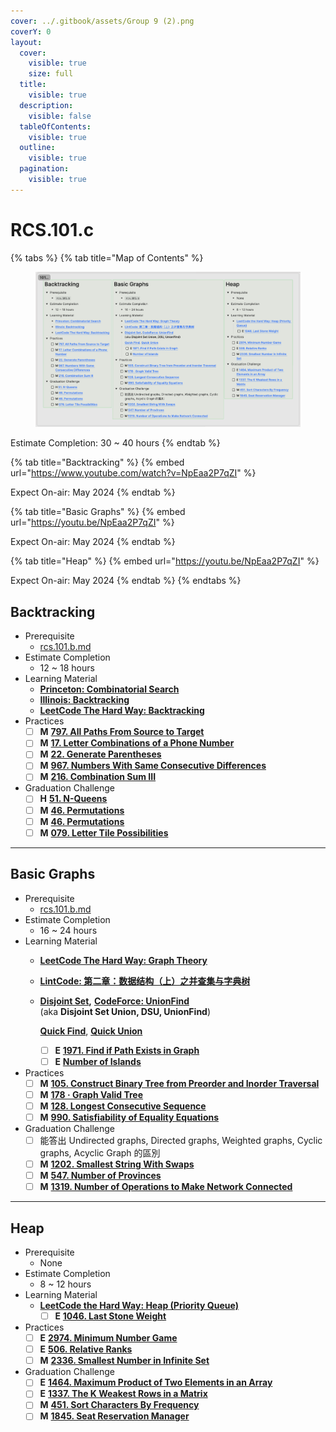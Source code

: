 ```yaml
---
cover: ../.gitbook/assets/Group 9 (2).png
coverY: 0
layout:
  cover:
    visible: true
    size: full
  title:
    visible: true
  description:
    visible: false
  tableOfContents:
    visible: true
  outline:
    visible: true
  pagination:
    visible: true
---
```


# RCS.101.c

{% tabs %}
{% tab title="Map of Contents" %}
<figure><img src="../.gitbook/assets/image (9).png" alt=""><figcaption></figcaption></figure>

Estimate Completion: 30 \~ 40 hours
{% endtab %}

{% tab title="Backtracking" %}
{% embed url="https://www.youtube.com/watch?v=NpEaa2P7qZI" %}

Expect On-air: May 2024
{% endtab %}

{% tab title="Basic Graphs" %}
{% embed url="https://youtu.be/NpEaa2P7qZI" %}

Expect On-air: May 2024
{% endtab %}

{% tab title="Heap" %}
{% embed url="https://youtu.be/NpEaa2P7qZI" %}

Expect On-air: May 2024
{% endtab %}
{% endtabs %}

## Backtracking

* Prerequisite
  * [rcs.101.b.md](rcs.101.b.md "mention")
* Estimate Completion
  * 12 \~ 18 hours
* Learning Material
  * [**Princeton: Combinatorial Search**](https://algs4.cs.princeton.edu/lectures/keynote/67CombinatorialSearch.pdf)
  * [**Illinois: Backtracking**](https://courses.engr.illinois.edu/cs498374/fa2014/notes/07-backtracking.pdf)
  * [**LeetCode The Hard Way: Backtracking**](https://leetcodethehardway.com/tutorials/basic-topics/backtracking)
* Practices
  * [ ] **M** [**797. All Paths From Source to Target**](https://leetcode.com/problems/all-paths-from-source-to-target/)
  * [ ] **M** [**17. Letter Combinations of a Phone Number**](https://leetcode.com/problems/letter-combinations-of-a-phone-number/)
  * [ ] **M** [**22. Generate Parentheses**](https://leetcode.com/problems/generate-parentheses/)
  * [ ] **M** [**967. Numbers With Same Consecutive Differences**](https://leetcode.com/problems/numbers-with-same-consecutive-differences/)
  * [ ] **M** [**216. Combination Sum III**](https://leetcode.com/problems/combination-sum-iii/)
* Graduation Challenge
  * [ ] **H** [**51. N-Queens**](https://leetcode.com/problems/n-queens/)
  * [ ] **M** [**46. Permutations**](https://leetcode.com/problems/permutations/)
  * [ ] **M** [**46. Permutations**](https://leetcode.com/problems/permutations/)
  * [ ] **M** [**079. Letter Tile Possibilities**](https://leetcode.com/problems/letter-tile-possibilities/)

***

## Basic Graphs

* Prerequisite
  * [rcs.101.b.md](rcs.101.b.md "mention")
* Estimate Completion
  * 16 \~ 24 hours
* Learning Material
  * [**LeetCode The Hard Way: Graph Theory**](https://leetcodethehardway.com/tutorials/graph-theory/introduction)
  * [**LintCode: 第二章：数据结构（上）之并查集与字典树**](https://www.lintcode.com/course/7)
  *   [**Disjoint Set**](https://leetcode.com/explore/featured/card/graph/618/disjoint-set/3881/)**,** [**CodeForce: UnionFind**](https://codeforces.com/blog/entry/98275)\
      (aka **Disjoint Set Union, DSU, UnionFind**)

      [**Quick Find**](https://leetcode.com/explore/featured/card/graph/618/disjoint-set/3878/), [**Quick Union**](https://leetcode.com/explore/featured/card/graph/618/disjoint-set/3840/)

      * [ ] **E** [**1971. Find if Path Exists in Graph**](https://leetcode.com/problems/find-if-path-exists-in-graph/)
      * [ ] **E** [**Number of Islands**](https://www.lintcode.com/problem/433/?showListFe=true\&page=1\&problemTypeId=2\&tagIds=399\&ordering=level\&pageSize=50)
* Practices
  * [ ] **M** [**105. Construct Binary Tree from Preorder and Inorder Traversal**](https://leetcode.com/problems/construct-binary-tree-from-preorder-and-inorder-traversal/)
  * [ ] **M** [**178 · Graph Valid Tree**](https://www.lintcode.com/problem/178/description)
  * [ ] **M** [**128. Longest Consecutive Sequence**](https://leetcode.com/problems/longest-consecutive-sequence/)
  * [ ] **M** [**990. Satisfiability of Equality Equations**](https://leetcode.com/problems/satisfiability-of-equality-equations/)
* Graduation Challenge
  * [ ] 能答出 Undirected graphs, Directed graphs, Weighted graphs, Cyclic graphs, Acyclic Graph 的區別
  * [ ] **M** [**1202. Smallest String With Swaps**](https://leetcode.com/problems/smallest-string-with-swaps/)
  * [ ] **M** [**547. Number of Provinces**](https://leetcode.com/problems/number-of-provinces/)
  * [ ] **M** [**1319. Number of Operations to Make Network Connected**](https://leetcode.com/problems/number-of-operations-to-make-network-connected/)

***

## Heap

* Prerequisite
  * None
* Estimate Completion
  * 8 \~ 12 hours
* Learning Material
  * [**LeetCode the Hard Way: Heap (Priority Queue)**](https://leetcodethehardway.com/tutorials/basic-topics/heap)
    * [ ] **E** [**1046. Last Stone Weight**](https://leetcode.com/problems/last-stone-weight/)
* Practices
  * [ ] **E** [**2974. Minimum Number Game**](https://leetcode.com/problems/minimum-number-game/)
  * [ ] **E** [**506. Relative Ranks**](https://leetcode.com/problems/relative-ranks/)
  * [ ] **M** [**2336. Smallest Number in Infinite Set**](https://leetcode.com/problems/smallest-number-in-infinite-set/)
* Graduation Challenge
  * [ ] **E** [**1464. Maximum Product of Two Elements in an Array**](https://leetcode.com/problems/maximum-product-of-two-elements-in-an-array/)
  * [ ] **E** [**1337. The K Weakest Rows in a Matrix**](https://leetcode.com/problems/the-k-weakest-rows-in-a-matrix/)
  * [ ] **M** [**451. Sort Characters By Frequency**](https://leetcode.com/problems/sort-characters-by-frequency/)
  * [ ] **M** [**1845. Seat Reservation Manager**](https://leetcode.com/problems/seat-reservation-manager/)
